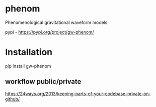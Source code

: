 # phenom
Phenomenological gravitational waveform models

pypi - https://pypi.org/project/gw-phenom/

# Installation

pip install gw-phenom

## workflow public/private
https://24ways.org/2013/keeping-parts-of-your-codebase-private-on-github/
